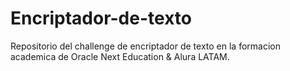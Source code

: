 # Encriptador-de-texto
Repositorio del challenge de encriptador de texto en la formacion academica de Oracle Next Education &amp; Alura LATAM.
